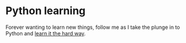 Python learning
===============
<p>Forever wanting to learn new things, follow me as I take the plunge in to Python and <a href="http://learnpythonthehardway.org" target="_blank">learn it the hard way</a>.
